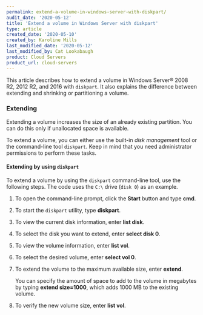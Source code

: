 ```yaml
---
permalink: extend-a-volume-in-windows-server-with-diskpart/
audit_date: '2020-05-12'
title: 'Extend a volume in Windows Server with diskpart'
type: article
created_date: '2020-05-10'
created_by: Karoline Mills
last_modified_date: '2020-05-12'
last_modified_by: Cat Lookabaugh
product: Cloud Servers
product_url: cloud-servers
---
```


This article describes how to extend a volume in Windows Server&reg; 2008 R2, 2012 R2,
and 2016 with `diskpart`. It also explains the difference between extending and shrinking
or partitioning a volume.

### Extending

Extending a volume increases the size of an already existing partition. You can do this only if
unallocated space is available.

To extend a volume, you can either use the built-in *disk management* tool or the command-line
tool `diskpart`. Keep in mind that you need administrator permissions to perform these tasks.

#### Extending by using `diskpart`

To extend a volume by using the `diskpart` command-line tool, use the following steps. The code uses
the `C:\` drive (`disk 0`) as an example.

1. To open the command-line prompt, click the **Start** button and type **cmd**.

2. To start the `diskpart` utility, type **diskpart**.

3. To view the current disk information, enter **list disk**.

4. To select the disk you want to extend, enter **select disk 0**.

5. To view the volume information, enter **list vol**.

6. To select the desired volume, enter **select vol 0**.

7. To extend the volume to the maximum available size, enter **extend**.

   You can specify the amount of space to add to the volume in megabytes by typing
   **extend size=1000**, which adds 1000 MB to the existing volume.

8.	To verify the new volume size, enter **list vol**.
